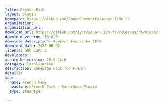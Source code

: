 ```yaml
---
title: French Pack
layout: plugin
homepage: https://github.com/SonarCommunity/sonar-l10n-fr
organization: 
organization_url: 
download_url: https://github.com/jycr/sonar-l10n-fr/releases/download/10.0.0/sonar-l10n-fr-plugin-10.0.0.jar
download_version: 10.0.0
download_description: Support SonarQube 10.0
download_date: 2023-06-02
license: GNU LGPL 3
developers: 
sonarqube_version: 10.0-10.6
category: localización
description: Language Pack for French
details: 
seo:
  name: French Pack
  headline: French Pack - SonarQube Plugin
  type: ItemPage

---
```

